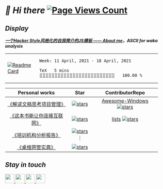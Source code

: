 # ***📌 Hi there*** [![Page Views Count](https://badges.toozhao.com/badges/01EYZA4ZV2SR5YWGNVWBWM1RM5/blue.svg)](https://badges.toozhao.com/stats/01EYZA4ZV2SR5YWGNVWBWM1RM5 "Get your own page views count badge on badges.toozhao.com")

## ***Display***

***[一个Hacker Style风格化的自我简介的JS模板 —— About me](https://hoochanlon.github.io/hoochanlon)，ASCII for waka analysis*** 

<table width="800px">
<tr>
<td>

[![Readme Card](https://github-readme-stats.vercel.app/api/pin/?username=dyweb&repo=awesome-resume-for-chinese)](https://github.com/dyweb/awesome-resume-for-chinese)

</td>
<td>

<!--START_SECTION:waka-->
```text
Week: 11 April, 2021 - 18 April, 2021

TeX   5 mins          ⣿⣿⣿⣿⣿⣿⣿⣿⣿⣿⣿⣿⣿⣿⣿⣿⣿⣿⣿⣿⣿⣿⣿⣿⣿   100.00 % 
```
<!--END_SECTION:waka-->

</td>
</tr>
</table>


Personal works|Star|ContributorRepo|
|:-:|:-:|:-:|
[《解读文稿思考项目管理》](https://github.com/hoochanlon/reading-pm-by-lib)| [![stars](https://img.shields.io/github/stars/hoochanlon/reading-pm-by-lib.svg?style=flat-square&logo=github)](https://github.com/hoochanlon/reading-pm-by-lib)|[Awesome-Windows](https://github.com/Awesome-Windows/Awesome) [![stars](https://img.shields.io/github/stars/Awesome-Windows/Awesome.svg?style=social)](https://github.com/Awesome-Windows/Awesome)
[《这本书能让你连接互联网》](https://github.com/hoochanlon/fq-book) |[![stars](https://img.shields.io/github/stars/hoochanlon/fq-book.svg?style=flat-square&logo=github)](https://github.com/hoochanlon/fq-book)|[lists](https://github.com/jnv/lists) [![stars](https://img.shields.io/github/stars/jnv/lists.svg?style=social)](https://github.com/jnv/lists)
[《培训机构分析报告》](https://github.com/apachecn/TI-Analysis) |[![stars](https://img.shields.io/github/stars/apachecn/TI-Analysis.svg?style=flat-square&logo=github)](https://github.com/apachecn/TI-Analysis)｜
[《桌维网管实典》](https://github.com/hoochanlon/helpdesk-guide)|[![stars](https://img.shields.io/github/stars/hoochanlon/helpdesk-guide.svg??style=flat-square&logo=github)](https://github.com/hoochanlon/helpdesk-guide)


## ***Stay in touch***

<a href="https://hoochanlon.github.io">
<img height="30" width="30" img src="https://img.icons8.com/ios-filled/50/000000/github-2.png"/>
</a>

<a href="mailto:hoochanlon@outlook.com">
<img height="30" width="30" img src="https://img.icons8.com/cute-clipart/64/000000/apple-mail.png"/>
</a>

<a href="https://hoochanlon.github.io/assets/qr/wx.png">
        <img height="30" width="30" img src="https://img.icons8.com/doodle/48/000000/weixing.png"/>
 <!-- <img height="30" width="30" src="https://www.flaticon.com/svg/vstatic/svg/51/51834.svg?token=exp=1618735065~hmac=db3a891731ddfe2d9cd4bda13945c624">-->
</a>

<a href="https://steamcommunity.com/profiles/76561199012286628/">
        <img height="30" width="30" img src="https://img.icons8.com/fluent/48/000000/steam.png"/>
</a>

